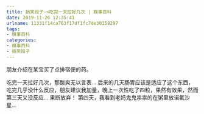 ```yaml
---
title: 搞笑段子->吃完一天拉好几次 | 糗事百科
date: 2019-11-26 12:35:41
urlname: 11331f14ca763f17df1fc7de30158297
tags: 
- 糗事百科
categories:
- 糗事百科
- 搞笑段子
---
```

朋友介绍在某宝买了点排宿便的药。

吃完一天拉好几次，那酸爽无以言表… 后来的几天肠胃应该是适应了这个东西，吃完几乎没什么反应，朋友建议我加量，晚上一次性吃了四粒，果然有效果，然而第三天又没反应…   果断放弃！  第四天，我看到老妈鬼鬼祟祟的在粥里放诺氟沙星…


